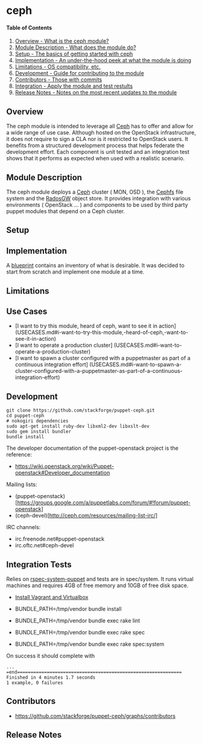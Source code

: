 ceph
====

#### Table of Contents

1. [Overview - What is the ceph module?](#overview)
2. [Module Description - What does the module do?](#module-description)
3. [Setup - The basics of getting started with ceph](#setup)
4. [Implementation - An under-the-hood peek at what the module is doing](#implementation)
5. [Limitations - OS compatibility, etc.](#limitations)
6. [Development - Guide for contributing to the module](#development)
7. [Contributors - Those with commits](#contributors)
7. [Integration - Apply the module and test restults](#integration-tests)
8. [Release Notes - Notes on the most recent updates to the module](#release-notes)

Overview
--------

The ceph module is intended to leverage all [Ceph](http://ceph.com/) has to offer and allow for a wide range of use case. Although hosted on the OpenStack infrastructure, it does not require to sign a CLA nor is it restricted to OpenStack users. It benefits from a structured development process that helps federate the development effort. Each component is unit tested and an integration test shows that it performs as expected when used with a realistic scenario.

Module Description
------------------

The ceph module deploys a [Ceph](http://ceph.com/) cluster ( MON, OSD ), the [Cephfs](http://ceph.com/docs/next/cephfs/) file system and the [RadosGW](http://ceph.com/docs/next/radosgw/) object store. It provides integration with various environments ( OpenStack ... ) and components to be used by third party puppet modules that depend on a Ceph cluster.

Setup
-----

Implementation
--------------

A [blueprint](https://wiki.openstack.org/wiki/Puppet-openstack/ceph-blueprint) contains an inventory of what is desirable. It was decided to start from scratch and implement one module at a time.

Limitations
-----------

Use Cases
---------

* [I want to try this module, heard of ceph, want to see it in action] (USECASES.md#i-want-to-try-this-module,-heard-of-ceph,-want-to-see-it-in-action)
* [I want to operate a production cluster] (USECASES.md#i-want-to-operate-a-production-cluster)
* [I want to spawn a cluster configured with a puppetmaster as part of a continuous integration effort] (USECASES.md#i-want-to-spawn-a-cluster-configured-with-a-puppetmaster-as-part-of-a-continuous-integration-effort)

Development
-----------

    git clone https://github.com/stackforge/puppet-ceph.git
    cd puppet-ceph
    # nokogiri dependencies
    sudo apt-get install ruby-dev libxml2-dev libxslt-dev
    sudo gem install bundler
    bundle install

The developer documentation of the puppet-openstack project is the reference:

* https://wiki.openstack.org/wiki/Puppet-openstack#Developer_documentation

Mailing lists:

* (puppet-openstack)[https://groups.google.com/a/puppetlabs.com/forum/#!forum/puppet-openstack]
* (ceph-devel)[http://ceph.com/resources/mailing-list-irc/]

IRC channels:

* irc.freenode.net#puppet-openstack
* irc.oftc.net#ceph-devel

Integration Tests
-----------------

Relies on
[rspec-system-puppet](https://github.com/puppetlabs/rspec-system-puppet)
and tests are in spec/system. It runs virtual machines and requires
4GB of free memory and 10GB of free disk space.

* [Install Vagrant and Virtualbox](http://docs-v1.vagrantup.com/v1/docs/getting-started/)

* BUNDLE_PATH=/tmp/vendor bundle install
* BUNDLE_PATH=/tmp/vendor bundle exec rake lint
* BUNDLE_PATH=/tmp/vendor bundle exec rake spec
* BUNDLE_PATH=/tmp/vendor bundle exec rake spec:system

On success it should complete with

    ...
    =end=============================================================
    Finished in 4 minutes 1.7 seconds
    1 example, 0 failures


Contributors
------------

* https://github.com/stackforge/puppet-ceph/graphs/contributors

Release Notes
-------------
